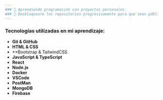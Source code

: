 ```yaml
---
### 🪺 Aprendiendo programación con proyectos personales. 
### 🌠 Desbloquearé los repositorios progresivamente para que sean públicos.
---
```

### Tecnologías utilizadas en mi aprendizaje:
* **Git & GitHub**
* **HTML & CSS**
* **Bootstrap & TailwindCSS
* **JavaScript & TypeScript**
* **React**
* **Node.js**
* **Docker**
* **VSCode**
* **PostMan**
* **MongoDB**
* **Firebase**


